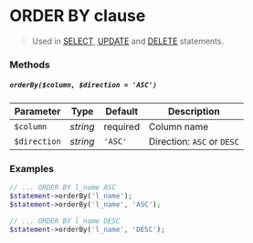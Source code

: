 # ORDER BY clause

> Used in [SELECT](https://github.com/FaaPz/PDO/blob/master/docs/Statement/SELECT.md), [UPDATE](https://github.com/FaaPz/PDO/blob/master/docs/Statement/UPDATE.md) and [DELETE](https://github.com/FaaPz/PDO/blob/master/docs/Statement/DELETE.md) statements.

### Methods

##### `orderBy($column, $direction = 'ASC')`

Parameter | Type | Default | Description
--- | --- | --- | ---
`$column` | *string* | required | Column name
`$direction` | *string* | `'ASC'` | Direction: `ASC` or `DESC`

### Examples

```php
// ... ORDER BY l_name ASC
$statement->orderBy('l_name');
$statement->orderBy('l_name', 'ASC');

// ... ORDER BY l_name DESC
$statement->orderBy('l_name', 'DESC');
```
